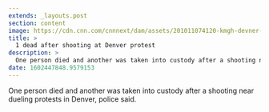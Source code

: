 ```yaml
--- 
extends: _layouts.post 
section: content 
image: https://cdn.cnn.com/cnnnext/dam/assets/201011074120-kmgh-devner-protest-shooting-super-tease.jpg 
title: > 
  1 dead after shooting at Denver protest 
description: > 
  One person died and another was taken into custody after a shooting near dueling protests in Denver, police said. 
date: 1602447848.9579153 
--- 
```

One person died and another was taken into custody after a shooting near dueling protests in Denver, police said.